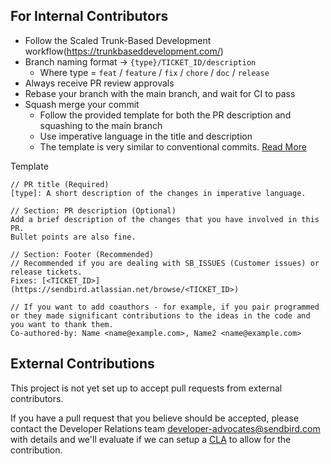 ## For Internal Contributors

* Follow the Scaled Trunk-Based Development workflow(https://trunkbaseddevelopment.com/)
* Branch naming format -> `{type}/TICKET_ID/description`
  * Where type = `feat` / `feature` / `fix` / `chore` / `doc` / `release`
* Always receive PR review approvals
* Rebase your branch with the main branch, and wait for CI to pass
* Squash merge your commit
  * Follow the provided template for both the PR description and squashing to the main branch
  * Use imperative language in the title and description
  * The template is very similar to conventional commits. [Read More](https://www.conventionalcommits.org/en/v1.0.0/)

Template
```
// PR title (Required)
[type]: A short description of the changes in imperative language.

// Section: PR description (Optional)
Add a brief description of the changes that you have involved in this PR.
Bullet points are also fine.

// Section: Footer (Recommended)
// Recommended if you are dealing with SB_ISSUES (Customer issues) or release tickets.
Fixes: [<TICKET_ID>](https://sendbird.atlassian.net/browse/<TICKET_ID>)

// If you want to add coauthors - for example, if you pair programmed or they made significant contributions to the ideas in the code and you want to thank them.
Co-authored-by: Name <name@example.com>, Name2 <name@example.com>
```

## External Contributions

This project is not yet set up to accept pull requests from external contributors.

If you have a pull request that you believe should be accepted, please contact
the Developer Relations team <developer-advocates@sendbird.com> with details
and we'll evaluate if we can setup a [CLA](https://en.wikipedia.org/wiki/Contributor_License_Agreement) to allow for the contribution.
